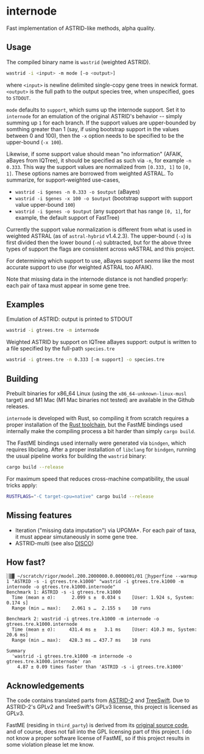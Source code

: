 internode
==================

Fast implementation of ASTRID-like methods, alpha quality.

## Usage

The compiled binary name is `wastrid` (weighted ASTRID).

```bash
wastrid -i <input> -m mode [-o <output>]
```

where `<input>` is newline delimited single-copy gene trees in
newick format. `<output>` is the full path to the output species
tree, when unspecified, goes to `STDOUT`.

`mode` defaults to `support`, which sums up the internode support. Set it to `internode` for an emulation of the original ASTRID's behavior -- simply summing up `1` for each branch. If the support values are upper-bounded by somthing greater than 1 (say, if using bootstrap support in the values between 0 and 100), then the `-x` option needs to be specified to be the upper-bound (`-x 100`).

Likewise, if some support value should mean "no information" (AFAIK, aBayes from IQTree),
it should be specified as such via `-n`, for example `-n 0.333`. This way the support values are normalized from `[0.333, 1]` to `[0, 1]`. These options names are borrowed from weighted ASTRAL. To summarize, for support-weighted use-cases,

 - `wastrid -i $genes -n 0.333 -o $output` (aBayes)
 - `wastrid -i $genes -x 100 -o $output` (bootstrap support with support value upper-bound `100`)
 - `wastrid -i $genes -o $output` (any support that  has range `[0, 1]`, for example, the default support of FastTree)

Currently the support value normalization is different from what is used in weighted ASTRAL (as of `astral-hybrid` v1.4.2.3). The upper-bound (`-x`) is first divided then the lower bound (`-n`) subtracted, but for the above three types of support the flags are consistent across wASTRAL and this project.

For determining which support to use, aBayes support *seems* like the most accurate support to use (for weighted ASTRAL too AFAIK).

Note that missing data in the internode distance is not handled properly: each pair of taxa must appear in some gene tree.

## Examples

Emulation of ASTRID: output is printed to STDOUT

```bash
wastrid -i gtrees.tre -m internode
```

Weighted ASTRID by support on IQTree aBayes support: output is written to a file
specified by the full-path `species.tre`

```bash
wastrid -i gtrees.tre -n 0.333 [-m support] -o species.tre
```

## Building

Prebuilt binaries for x86_64 Linux (using the `x86_64-unknown-linux-musl` target) and M1 Mac (M1 Mac binaries not tested) are available in the Github releases.

`internode` is developed with Rust, so compiling it from scratch requires a proper installation of the [Rust toolchain](https://www.rust-lang.org/learn/get-started), but the FastME bindings used internally make the compiling process a bit harder than simply `cargo build`.

The FastME bindings used internally were generated via `bindgen`, which
requires libclang. After a proper installation of `libclang` for `bindgen`, running the usual pipeline works for building the `wastrid` binary:

```bash
cargo build --release
```

For maximum speed that reduces cross-machine compatibility, the usual tricks apply:

```bash
RUSTFLAGS="-C target-cpu=native" cargo build --release
```

## Missing features

 - Iteration ("missing data imputation") via UPGMA*. For each pair of taxa, it must appear simutaneously in some gene tree.
 - ASTRID-multi (see also [DISCO](https://github.com/JSdoubleL/DISCO))

## How fast?

```
░▒▓ ~/scratch/rigor/model.200.2000000.0.0000001/01 hyperfine --warmup 1 "ASTRID -s -i gtrees.tre.k1000" "wastrid -i gtrees.tre.k1000 -m internode -o gtrees.tre.k1000.internode"
Benchmark 1: ASTRID -s -i gtrees.tre.k1000
  Time (mean ± σ):      2.099 s ±  0.034 s    [User: 1.924 s, System: 0.174 s]
  Range (min … max):    2.061 s …  2.155 s    10 runs

Benchmark 2: wastrid -i gtrees.tre.k1000 -m internode -o gtrees.tre.k1000.internode
  Time (mean ± σ):     431.4 ms ±   3.1 ms    [User: 410.3 ms, System: 20.6 ms]
  Range (min … max):   428.3 ms … 437.7 ms    10 runs

Summary
  'wastrid -i gtrees.tre.k1000 -m internode -o gtrees.tre.k1000.internode' ran
    4.87 ± 0.09 times faster than 'ASTRID -s -i gtrees.tre.k1000'
```

## Acknowledgements

The code contains translated parts from [ASTRID-2](https://github.com/pranjalv123/ASTRID) and [TreeSwift](https://github.com/niemasd/TreeSwift). Due to ASTRID-2's GPLv2 and TreeSwift's GPLv3 license, this project is licensed as GPLv3.

FastME (residing in `third_party`) is derived from its
[original source code](https://gite.lirmm.fr/atgc/FastME/), and
of course, does not fall into the GPL licensing part of this project. I do not know a proper software license of FastME, so if this project
results in some violation please let me know.